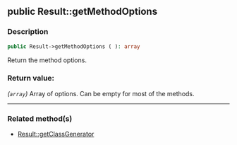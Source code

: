 ## public Result::getMethodOptions

### Description    

```php
public Result->getMethodOptions ( ): array
```

Return the method options.
    

### Return value:   

*(```array```)* Array of options. Can be empty for most of the methods.


---------------------------------------

### Related method(s)      

* [Result::getClassGenerator](/Docs/MethodsReferences/Result%20Class/public%20Result--getClassGenerator.md)    
